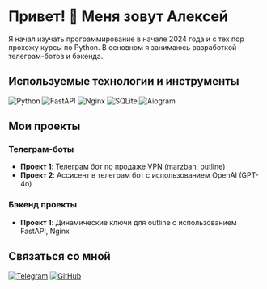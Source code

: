 # Привет! 👋 Меня зовут Алексей

Я начал изучать программирование в начале 2024 года и с тех пор прохожу курсы по Python. В основном я занимаюсь разработкой телеграм-ботов и бэкенда. 

## Используемые технологии и инструменты

<p align="left">
  <img src="https://img.shields.io/badge/Python-3776AB?style=for-the-badge&logo=python&logoColor=white" alt="Python"/>
  <img src="https://img.shields.io/badge/FastAPI-009688?style=for-the-badge&logo=fastapi&logoColor=white" alt="FastAPI"/>
  <img src="https://img.shields.io/badge/Nginx-009639?style=for-the-badge&logo=nginx&logoColor=white" alt="Nginx"/>
  <img src="https://img.shields.io/badge/SQLite-003B57?style=for-the-badge&logo=sqlite&logoColor=white" alt="SQLite"/>
  <img src="https://img.shields.io/badge/Telegram-2CA5E0?style=for-the-badge&logo=telegram&logoColor=white" alt="Aiogram"/>
</p>

## Мои проекты

### Телеграм-боты
- **Проект 1**: Телеграм бот по продаже VPN (marzban, outline)
- **Проект 2**: Ассисент в телеграм бот с использованием OpenAI (GPT-4o)

### Бэкенд проекты
- **Проект 1**: Динамические ключи для outline с использованием FastAPI, Nginx

## Связаться со мной

[![Telegram](https://img.shields.io/badge/Telegram-2CA5E0?style=for-the-badge&logo=telegram&logoColor=white)](https://t.me/aleshinson)
[![GitHub](https://img.shields.io/badge/GitHub-181717?style=for-the-badge&logo=github&logoColor=white)](https://github.com/aleshinson)
